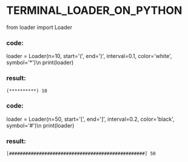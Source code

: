 # TERMINAL_LOADER_ON_PYTHON

from loader import Loader

### code:
loader = Loader(n=10, start='(', end=')', interval=0.1, color='white', symbol='*')\n
print(loader)

### result:
	(**********) 10

### code:
loader = Loader(n=50, start='[', end=']', interval=0.2, color='black', symbol='#')\n
print(loader)

### result:
	[##################################################] 50